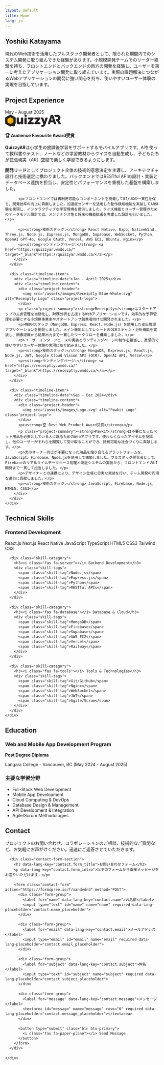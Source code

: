 ```yaml
---
layout: default
title: Home
lang: ja
---
```


<!-- Hero Section -->
<section id="home" class="hero-section">
  <div class="hero-content">
    <h1 class="hero-title" data-lang-key="home.hero_title">Yoshiki Katayama</h1>
    <p class="hero-description" data-lang-html="home.hero_description">
      現代のWeb技術を活用したフルスタック開発者として、限られた期間内でのシステム開発に取り組んできた経験があります。小規模開発チームでのリーダー経験を持ち、フロントエンドとバックエンドの両方の開発を経験し、ユーザーを第一に考えたアプリケーション開発に取り組んでいます。実際の課題解決につながるWebアプリケーションの開発に強い関心を持ち、使いやすいユーザー体験の実現を目指しています。
    </p>
  </div>
</section>


<!-- About Section -->
<section id="about" class="about-section">
  <div class="experience-section">
    <h2><i class="fas fa-briefcase"></i> <span data-lang-key="about.experience">Project Experience</span></h2>
    <div class="timeline">
      <div class="timeline-item">
        <div class="timeline-date">May - August 2025</div>
        <div class="timeline-content">
          <div class="project-header">
            <img src="/assets/images/Logo_QuizzyAR.svg" alt="QuizzyAR Logo" class="project-logo">
          </div>
          <p><strong>🏆 Audience Favourite Award受賞</strong></p>
          <p class="project-summary"><strong>QuizzyAR</strong>は小学生の放課後学習をサポートするモバイルアプリです。AIを使って教科書やテスト、ノートなどの学習教材からクイズを自動生成し、子どもたちが拡張現実（AR）空間で楽しく学習できるようにします。</p>
          <p><strong>開発リード</strong>としてプロジェクト全体の技術的意思決定を主導し、アーキテクチャ設計と技術選定に携わりました。バックエンドではRESTful APIの設計・実装とデータベース連携を担当し、安定性とパフォーマンスを重視した基盤を構築しました。</p>
          
          <p>フロントエンドでは再利用可能なコンポーネントを開発してUI/UXの一貫性を保ち、開発効率の向上に貢献しました。加速度センサーを活用した動作検知機能を実装してAR体験を実現し、インタラクティブな学習環境を提供しました。クイズ機能とユーザー管理のためのデータモデル設計では、メンテナンス性と将来の機能拡張を考慮した設計を行いました。</p>

          <p><strong>技術スタック:</strong> React Native, Expo, NativeWind, Three.js, Node.js, Express.js, MongoDB, Supabase, WebSocket, Python, OpenAI GPT-4o, Google OAuth, Vercel, AWS EC2, Ubuntu, Nginx</p>
          <p><strong>ランディングページ:</strong> <a href="https://quizzyar.wmdd.ca/" target="_blank">https://quizzyar.wmdd.ca/</a></p>
        </div>
      </div>
      
      <div class="timeline-item">
        <div class="timeline-date">Jan - April 2025</div>
        <div class="timeline-content">
          <div class="project-header">
            <img src="/assets/images/Receiptly-Blue-Whole.svg" alt="Receiptly Logo" class="project-logo">
          </div>
          <p class="project-summary"><strong>Receiptly</strong>はスタートアップの支出管理を自動化し、財務分析を支援するWebアプリケーションです。効率的な予算管理を必要とする小規模事業主やスタートアップ創業者向けに開発されました。</p>
          <p>MERNスタック（MongoDB、Express、React、Node.js）を使用した支出管理アプリケーションを開発しました。メイン機能としてレシートのOCRスキャン・分析機能を実装し、画像認識から結果出力まで一貫したワークフローを構築しました。</p>
          <p>ユーザーインターフェースの実装とランディングページの制作を担当し、直感的で使いやすいユーザー体験の実現に取り組みました。</p>
          <p><strong>技術スタック:</strong> MongoDB, Express.js, React.js, Node.js, JWT, Google Cloud Vision API (OCR), OpenAI API, Vercel</p>
          <p><strong>ランディングページ:</strong> <a href="https://receiptly.wmdd.ca/" target="_blank">https://receiptly.wmdd.ca/</a></p>
        </div>
      </div>
      
      <div class="timeline-item">
        <div class="timeline-date">Sep - Dec 2024</div>
        <div class="timeline-content">
          <div class="project-header">
            <img src="/assets/images/Logo.svg" alt="Pawkit Logo" class="project-logo">
          </div>
          <p><strong>🏆 Best Web Product Award受賞</strong></p>
          <p class="project-summary"><strong>Pawkit</strong>は不要になったペット用品を必要としている人に譲るためのWebアプリです。使わなくなったアイテムを投稿し、他のユーザーがそれらを閲覧して受け取ることができ、持続可能な社会づくりに貢献します。</p>
          <p>犬のオーナー同士が不要になった用品を譲り合えるプラットフォームを、JavaScript、Firebase、Node.jsを使用して構築しました。フルスタック開発者として、Firebaseのリアルタイムデータベース処理と認証システムの実装から、フロントエンドのUI開発まで一貫して担当しました。</p>
          <p>デザイナーとの連携により、デザイン仕様に忠実な実装を行い、チーム開発の円滑な進行に貢献しました。</p>
          <p><strong>技術スタック:</strong> JavaScript, Firebase, Node.js, HTML5, CSS3</p>
        </div>
      </div>
    </div>
  </div>

  <div class="skills-section">
    <h2><i class="fas fa-code"></i> <span data-lang-key="about.skills">Technical Skills</span></h2>
    <div class="skills-grid">
      <div class="skill-category">
        <h3><i class="fas fa-laptop-code"></i> Frontend Development</h3>
        <div class="skill-tags">
          <span class="skill-tag">React.js</span>
          <span class="skill-tag">Next.js</span>
          <span class="skill-tag">React Native</span>
          <span class="skill-tag">JavaScript</span>
          <span class="skill-tag">TypeScript</span>
          <span class="skill-tag">HTML5</span>
          <span class="skill-tag">CSS3</span>
          <span class="skill-tag">Tailwind CSS</span>
        </div>
      </div>
      
      <div class="skill-category">
        <h3><i class="fas fa-server"></i> Backend Development</h3>
        <div class="skill-tags">
          <span class="skill-tag">Node.js</span>
          <span class="skill-tag">Express.js</span>
          <span class="skill-tag">Python</span>
          <span class="skill-tag">RESTful APIs</span>
        </div>
      </div>
      
      <div class="skill-category">
        <h3><i class="fas fa-database"></i> Database & Cloud</h3>
        <div class="skill-tags">
          <span class="skill-tag">MongoDB</span>
          <span class="skill-tag">Firebase</span>
          <span class="skill-tag">Supabase</span>
          <span class="skill-tag">AWS EC2</span>
          <span class="skill-tag">Vercel</span>
          <span class="skill-tag">Railway</span>
        </div>
      </div>
      
      <div class="skill-category">
        <h3><i class="fas fa-tools"></i> Tools & Technologies</h3>
        <div class="skill-tags">
          <span class="skill-tag">Git/GitHub</span>
          <span class="skill-tag">Nginx</span>
          <span class="skill-tag">WebSocket</span>
          <span class="skill-tag">JWT</span>
          <span class="skill-tag">Agile/Scrum</span>
        </div>
      </div>
    </div>
  </div>

  <div class="education-section">
    <h2><i class="fas fa-graduation-cap"></i> <span data-lang-key="about.education">Education</span></h2>
    <div class="education-grid">
      <div class="education-item">
        <h3>Web and Mobile App Development Program</h3>
        <p><strong>Post Degree Diploma</strong></p>
        <p>Langara College - Vancouver, BC (May 2024 - August 2025)</p>
        <h3>主要な学習分野</h3>
        <ul>
          <li>Full-Stack Web Development</li>
          <li>Mobile App Development</li>
          <li>Cloud Computing & DevOps</li>
          <li>Database Design & Management</li>
          <li>API Development & Integration</li>
          <li>Agile/Scrum Methodologies</li>
        </ul>
      </div>
    </div>
  </div>
</section>


<!-- Contact Section -->
<section id="contact" class="contact-section">
  <div class="container">
    <div class="contact-content">
      <div class="contact-intro">
        <h2 data-lang-key="contact.title">Contact</h2>
        <p class="lead" data-lang-key="contact.intro">
          プロジェクトのお問い合わせ、コラボレーションのご相談、技術的なご質問など、お気軽にお声がけください。迅速にご返答させていただきます。
        </p>
      </div>

      <div class="contact-form-section">
        <h3 data-lang-key="contact.form_title">お問い合わせフォーム</h3>
        <p data-lang-key="contact.form_intro">以下のフォームから直接メッセージをお送りいただけます：</p>
        
        <form class="contact-form" action="https://formspree.io/f/xandvdnd" method="POST">
          <div class="form-group">
            <label for="name" data-lang-key="contact.name">お名前</label>
            <input type="text" id="name" name="name" required data-lang-placeholder="contact.name_placeholder">
          </div>
          
          <div class="form-group">
            <label for="email" data-lang-key="contact.email">メールアドレス</label>
            <input type="email" id="email" name="email" required data-lang-placeholder="contact.email_placeholder">
          </div>
          
          <div class="form-group">
            <label for="subject" data-lang-key="contact.subject">件名</label>
            <input type="text" id="subject" name="subject" required data-lang-placeholder="contact.subject_placeholder">
          </div>
          
          <div class="form-group">
            <label for="message" data-lang-key="contact.message">メッセージ</label>
            <textarea id="message" name="message" rows="6" required data-lang-placeholder="contact.message_placeholder"></textarea>
          </div>
          
          <button type="submit" class="btn btn-primary">
            <i class="fas fa-paper-plane"></i> Send Message
          </button>
        </form>
      </div>

    </div>
  </div>
</section>